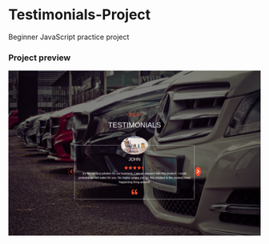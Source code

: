 # Testimonials-Project
Beginner JavaScript practice project

### Project preview
![](./screenshot.png)
